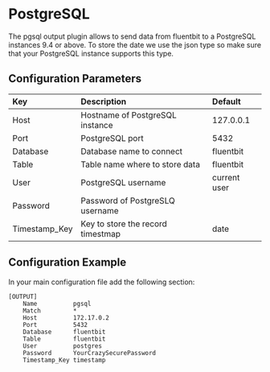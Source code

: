 # PostgreSQL

The pgsql output plugin allows to send data from fluentbit to a PostgreSQL instances 9.4 or above.
To store the date we use the json type so make sure that your PostgreSQL instance supports this type.

## Configuration Parameters

| Key           | Description                       | Default      |
| :--           | :---                              | :--          |
| Host          | Hostname of PostgreSQL instance   | 127.0.0.1    |
| Port          | PostgreSQL port                   | 5432         |
| Database      | Database name to connect          | fluentbit    |
| Table         | Table name where to store data    | fluentbit    |
| User          | PostgreSQL username               | current user |
| Password      | Password of PostgreSLQ username   |              |
| Timestamp_Key | Key to store the record timestmap | date         |

## Configuration Example

In your main configuration file add the following section:

```text
[OUTPUT]
    Name          pgsql
    Match         *
    Host          172.17.0.2
    Port          5432
    Database      fluentbit
    Table         fluentbit
    User          postgres
    Password      YourCrazySecurePassword
    Timestamp_Key timestamp

```
